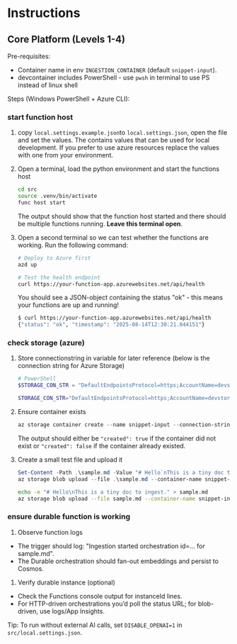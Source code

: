 # Instructions

## Core Platform (Levels 1-4)

Pre-requisites:

- Container name in env `INGESTION_CONTAINER` (default `snippet-input`).
- devcontainer includes PowerShell - use `pwsh` in terminal to use PS instead of linux shell

Steps (Windows PowerShell + Azure CLI):

### start function host

1) copy `local.settings.example.json`to `local.settings.json`, open the file and set the values. The contains values that can be used for local development. If you prefer to use azure resources replace the values with one from your environment.

1) Open a terminal, load the python environment and start the functions host

   ```bash
   cd src
   source .venv/bin/activate
   func host start
   ```

   The output should show that the function host started and there should be multiple functions running. **Leave this terminal open**.

1) Open a second terminal so we can test whether the functions are working. Run the following command:

   ```bash
   # Deploy to Azure first
   azd up
   
   # Test the health endpoint
   curl https://your-function-app.azurewebsites.net/api/health
   ```

   You should see a JSON-object containing the status "ok" - this means your functions are up and running!

   ```bash
   $ curl https://your-function-app.azurewebsites.net/api/health
   {"status": "ok", "timestamp": "2025-08-14T12:30:21.844151"}
   ```

### check storage (azure)

1) Store connectionstring in variable for later reference (below is the connection string for Azure Storage)

   ```powershell
   # PowerShell
   $STORAGE_CON_STR = "DefaultEndpointsProtocol=https;AccountName=devstoreaccount1;AccountKey=Eby8vdM02xNOcqFlqUwJPLlmEtlCDXJ1OUzFT50uSRZ6IFsuFq2UVErCz4I6tq/K1SZFPTOtr/KBHBeksoGMGw==;BlobEndpoint=http://127.0.0.1:10000/devstoreaccount1;QueueEndpoint=http://127.0.0.1:10001/devstoreaccount1;TableEndpoint=http://127.0.0.1:10002/devstoreaccount1;"
   ```

   ```bash
   STORAGE_CON_STR="DefaultEndpointsProtocol=https;AccountName=devstoreaccount1;AccountKey=Eby8vdM02xNOcqFlqUwJPLlmEtlCDXJ1OUzFT50uSRZ6IFsuFq2UVErCz4I6tq/K1SZFPTOtr/KBHBeksoGMGw==;BlobEndpoint=http://127.0.0.1:10000/devstoreaccount1;QueueEndpoint=http://127.0.0.1:10001/devstoreaccount1;TableEndpoint=http://127.0.0.1:10002/devstoreaccount1;"
   ```

1) Ensure container exists

   ```powershell
   az storage container create --name snippet-input --connection-string $STORAGE_CON_STR
   ```

   The output should either be `"created": true` if the container did not exist or `"created": false` if the container already existed.

1) Create a small test file and upload it

    ```powershell
    Set-Content -Path .\sample.md -Value "# Hello`nThis is a tiny doc to ingest."
    az storage blob upload --file .\sample.md --container-name snippet-input --name sample.md --connection-string $STORAGE_CON_STR --overwrite
    ```

    ```bash
    echo -e "# Hello\nThis is a tiny doc to ingest." > sample.md
    az storage blob upload --file sample.md --container-name snippet-input --name sample.md --connection-string "$STORAGE_CON_STR" --overwrite
    ```

### ensure durable function is working

1) Observe function logs

- The trigger should log: "Ingestion started orchestration id=... for sample.md".
- The Durable orchestration should fan-out embeddings and persist to Cosmos.

1) Verify durable instance (optional)

- Check the Functions console output for instanceId lines.
- For HTTP-driven orchestrations you’d poll the status URL; for blob-driven, use logs/App Insights.

Tip: To run without external AI calls, set `DISABLE_OPENAI=1` in `src/local.settings.json`.
